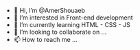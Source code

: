 - 👋 Hi, I’m @AmerShouaeb
- 👀 I’m interested in Front-end development
- 🌱 I’m currently learning HTML - CSS - JS 
- 💞️ I’m looking to collaborate on ...
- 📫 How to reach me ...

<!---
AmerShouaeb/AmerShouaeb is a ✨ special ✨ repository because its `README.md` (this file) appears on your GitHub profile.
You can click the Preview link to take a look at your changes.
--->
